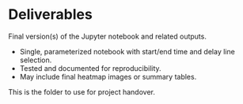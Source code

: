 # Deliverables

Final version(s) of the Jupyter notebook and related outputs.

- Single, parameterized notebook with start/end time and delay line selection.
- Tested and documented for reproducibility.
- May include final heatmap images or summary tables.

This is the folder to use for project handover.